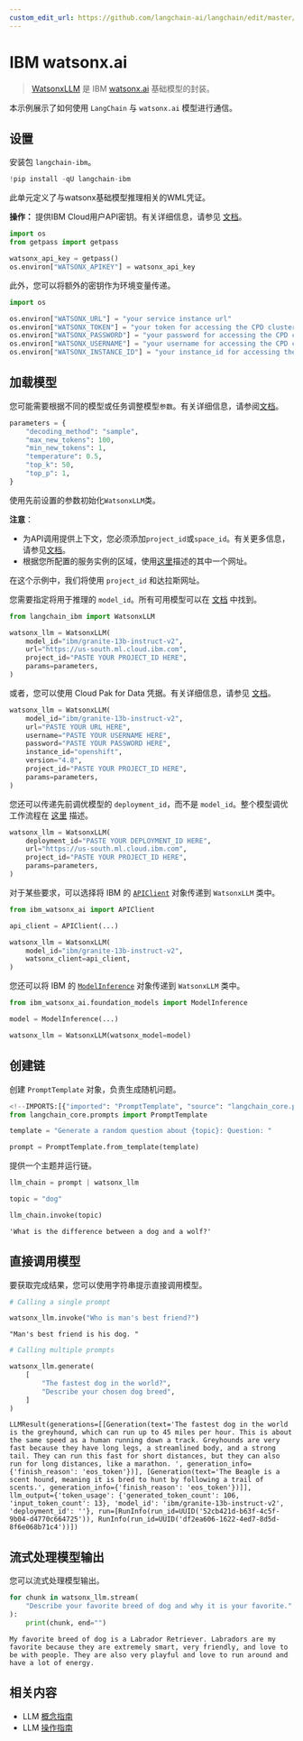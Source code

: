 ```yaml
---
custom_edit_url: https://github.com/langchain-ai/langchain/edit/master/docs/docs/integrations/llms/ibm_watsonx.ipynb
---
```

# IBM watsonx.ai

>[WatsonxLLM](https://ibm.github.io/watsonx-ai-python-sdk/fm_extensions.html#langchain) 是 IBM [watsonx.ai](https://www.ibm.com/products/watsonx-ai) 基础模型的封装。

本示例展示了如何使用 `LangChain` 与 `watsonx.ai` 模型进行通信。

## 设置

安装包 `langchain-ibm`。


```python
!pip install -qU langchain-ibm
```

此单元定义了与watsonx基础模型推理相关的WML凭证。

**操作：** 提供IBM Cloud用户API密钥。有关详细信息，请参见
[文档](https://cloud.ibm.com/docs/account?topic=account-userapikey&interface=ui)。


```python
import os
from getpass import getpass

watsonx_api_key = getpass()
os.environ["WATSONX_APIKEY"] = watsonx_api_key
```

此外，您可以将额外的密钥作为环境变量传递。


```python
import os

os.environ["WATSONX_URL"] = "your service instance url"
os.environ["WATSONX_TOKEN"] = "your token for accessing the CPD cluster"
os.environ["WATSONX_PASSWORD"] = "your password for accessing the CPD cluster"
os.environ["WATSONX_USERNAME"] = "your username for accessing the CPD cluster"
os.environ["WATSONX_INSTANCE_ID"] = "your instance_id for accessing the CPD cluster"
```

## 加载模型

您可能需要根据不同的模型或任务调整模型`参数`。有关详细信息，请参阅[文档](https://ibm.github.io/watsonx-ai-python-sdk/fm_model.html#metanames.GenTextParamsMetaNames)。


```python
parameters = {
    "decoding_method": "sample",
    "max_new_tokens": 100,
    "min_new_tokens": 1,
    "temperature": 0.5,
    "top_k": 50,
    "top_p": 1,
}
```

使用先前设置的参数初始化`WatsonxLLM`类。


**注意**：

- 为API调用提供上下文，您必须添加`project_id`或`space_id`。有关更多信息，请参见[文档](https://www.ibm.com/docs/en/watsonx-as-a-service?topic=projects)。
- 根据您所配置的服务实例的区域，使用[这里](https://ibm.github.io/watsonx-ai-python-sdk/setup_cloud.html#authentication)描述的其中一个网址。

在这个示例中，我们将使用 `project_id` 和达拉斯网址。


您需要指定将用于推理的 `model_id`。所有可用模型可以在 [文档](https://ibm.github.io/watsonx-ai-python-sdk/fm_model.html#ibm_watsonx_ai.foundation_models.utils.enums.ModelTypes) 中找到。


```python
from langchain_ibm import WatsonxLLM

watsonx_llm = WatsonxLLM(
    model_id="ibm/granite-13b-instruct-v2",
    url="https://us-south.ml.cloud.ibm.com",
    project_id="PASTE YOUR PROJECT_ID HERE",
    params=parameters,
)
```

或者，您可以使用 Cloud Pak for Data 凭据。有关详细信息，请参见 [文档](https://ibm.github.io/watsonx-ai-python-sdk/setup_cpd.html)。


```python
watsonx_llm = WatsonxLLM(
    model_id="ibm/granite-13b-instruct-v2",
    url="PASTE YOUR URL HERE",
    username="PASTE YOUR USERNAME HERE",
    password="PASTE YOUR PASSWORD HERE",
    instance_id="openshift",
    version="4.8",
    project_id="PASTE YOUR PROJECT_ID HERE",
    params=parameters,
)
```

您还可以传递先前调优模型的 `deployment_id`，而不是 `model_id`。整个模型调优工作流程在 [这里](https://ibm.github.io/watsonx-ai-python-sdk/pt_working_with_class_and_prompt_tuner.html) 描述。


```python
watsonx_llm = WatsonxLLM(
    deployment_id="PASTE YOUR DEPLOYMENT_ID HERE",
    url="https://us-south.ml.cloud.ibm.com",
    project_id="PASTE YOUR PROJECT_ID HERE",
    params=parameters,
)
```

对于某些要求，可以选择将 IBM 的 [`APIClient`](https://ibm.github.io/watsonx-ai-python-sdk/base.html#apiclient) 对象传递到 `WatsonxLLM` 类中。


```python
from ibm_watsonx_ai import APIClient

api_client = APIClient(...)

watsonx_llm = WatsonxLLM(
    model_id="ibm/granite-13b-instruct-v2",
    watsonx_client=api_client,
)
```

您还可以将 IBM 的 [`ModelInference`](https://ibm.github.io/watsonx-ai-python-sdk/fm_model_inference.html) 对象传递到 `WatsonxLLM` 类中。


```python
from ibm_watsonx_ai.foundation_models import ModelInference

model = ModelInference(...)

watsonx_llm = WatsonxLLM(watsonx_model=model)
```

## 创建链
创建 `PromptTemplate` 对象，负责生成随机问题。


```python
<!--IMPORTS:[{"imported": "PromptTemplate", "source": "langchain_core.prompts", "docs": "https://python.langchain.com/api_reference/core/prompts/langchain_core.prompts.prompt.PromptTemplate.html", "title": "IBM watsonx.ai"}]-->
from langchain_core.prompts import PromptTemplate

template = "Generate a random question about {topic}: Question: "

prompt = PromptTemplate.from_template(template)
```

提供一个主题并运行链。


```python
llm_chain = prompt | watsonx_llm

topic = "dog"

llm_chain.invoke(topic)
```



```output
'What is the difference between a dog and a wolf?'
```


## 直接调用模型
要获取完成结果，您可以使用字符串提示直接调用模型。


```python
# Calling a single prompt

watsonx_llm.invoke("Who is man's best friend?")
```



```output
"Man's best friend is his dog. "
```



```python
# Calling multiple prompts

watsonx_llm.generate(
    [
        "The fastest dog in the world?",
        "Describe your chosen dog breed",
    ]
)
```



```output
LLMResult(generations=[[Generation(text='The fastest dog in the world is the greyhound, which can run up to 45 miles per hour. This is about the same speed as a human running down a track. Greyhounds are very fast because they have long legs, a streamlined body, and a strong tail. They can run this fast for short distances, but they can also run for long distances, like a marathon. ', generation_info={'finish_reason': 'eos_token'})], [Generation(text='The Beagle is a scent hound, meaning it is bred to hunt by following a trail of scents.', generation_info={'finish_reason': 'eos_token'})]], llm_output={'token_usage': {'generated_token_count': 106, 'input_token_count': 13}, 'model_id': 'ibm/granite-13b-instruct-v2', 'deployment_id': ''}, run=[RunInfo(run_id=UUID('52cb421d-b63f-4c5f-9b04-d4770c664725')), RunInfo(run_id=UUID('df2ea606-1622-4ed7-8d5d-8f6e068b71c4'))])
```


## 流式处理模型输出

您可以流式处理模型输出。


```python
for chunk in watsonx_llm.stream(
    "Describe your favorite breed of dog and why it is your favorite."
):
    print(chunk, end="")
```
```output
My favorite breed of dog is a Labrador Retriever. Labradors are my favorite because they are extremely smart, very friendly, and love to be with people. They are also very playful and love to run around and have a lot of energy.
```

## 相关内容

- LLM [概念指南](/docs/concepts/#llms)
- LLM [操作指南](/docs/how_to/#llms)

